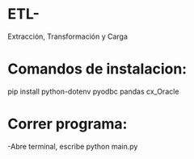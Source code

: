 # ETL-
Extracción, Transformación y Carga
# Comandos de instalacion:
pip install python-dotenv pyodbc pandas cx_Oracle
# Correr programa:
-Abre terminal, escribe python main.py
